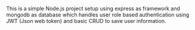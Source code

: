 This is a simple Node.js project setup using express as framework and mongodb as database which handles user role based authentication using JWT (Json web token)
and basic CRUD to save user information.
